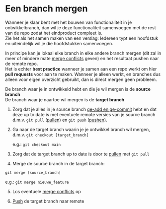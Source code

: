 # Een branch mergen

Wanneer je klaar bent met het bouwen van functionaliteit in je ontwikkelbranch, dan wil je deze functionaliteit samenvoegen met de
rest van de repo zodat het eindproduct compleet is.   
Zie het 
als het samen maken van een verslag: Iedereen typt een hoofdstuk en uiteindelijk wil je die hoofdstukken samenvoegen.

In principe kan je lokaal elke branch in elke andere branch mergen (dit zal in meer of mindere mate [merge conflicts](./git-merge-conflict.md)
geven) en het resultaat pushen naar de remote repo.   
Het is echter **best practice** wanneer je samen aan een repo werkt om hier **pull requests** voor aan te maken. Wanneer
je alleen werkt, en branches dus alleen voor eigen overzicht gebruikt, dan is direct mergen geen probleem.

De branch waar je in ontwikkeld hebt en die je wil mergen is de **source branch**    
De branch waar je naartoe wil mergen is de **target branch**

1. Zorg dat je alles in je source branch [ge-add en ge-commit](./git-add-and-commit-files.md) hebt en dat deze up to 
   date is met eventuele remote versies van je source branch d.m.v. 
   `git pull` ([pullen](git-pull-from-remote.md)) en 
   `git push` ([pushen](git-push-naar-remote-repo.md)).
   

2. Ga naar de target branch waarin je je ontwikkel branch wil mergen, d.m.v. `git checkout [target_branch]`  

   e.g.: `git checkout main`    
  

3. Zorg dat de target branch up to date is door te [pullen](./git-pull-from-remote.md) met `git pull`


4. Merge de source branch in de target branch:
   
`git merge [source_branch]` 

e.g.: `git merge nieuwe_feature`


5. Los eventuele [merge conflicts](./git-merge-conflict.md) op


6. [Push](./git-push-naar-remote-repo.md) de target branch naar remote
